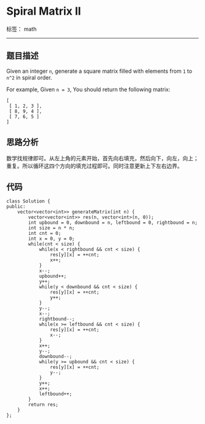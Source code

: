 ﻿# Spiral Matrix II

标签： math

---

## 题目描述
Given an integer `n`, generate a square matrix filled with elements from `1` to `n^2` in spiral order.

For example,
Given `n = 3`,
You should return the following matrix:
```
[
 [ 1, 2, 3 ],
 [ 8, 9, 4 ],
 [ 7, 6, 5 ]
]
```
## 思路分析
数学找规律即可。从左上角的元素开始，首先向右填充，然后向下，向左，向上；重复。所以循环这四个方向的填充过程即可。同时注意更新上下左右边界。
## 代码
```
class Solution {
public:
    vector<vector<int>> generateMatrix(int n) {
        vector<vector<int>> res(n, vector<int>(n, 0));
        int upbound = 0, downbound = n, leftbound = 0, rightbound = n;
        int size = n * n;
        int cnt = 0;
        int x = 0, y = 0;
        while(cnt < size) {
            while(x < rightbound && cnt < size) {
                res[y][x] = ++cnt;
                x++;
            }
            x--;
            upbound++;
            y++;
            while(y < downbound && cnt < size) {
                res[y][x] = ++cnt;
                y++;
            }
            y--;
            x--;
            rightbound--;
            while(x >= leftbound && cnt < size) {
                res[y][x] = ++cnt;
                x--;
            }
            x++;
            y--;
            downbound--;
            while(y >= upbound && cnt < size) {
                res[y][x] = ++cnt;
                y--;
            }
            y++;
            x++;
            leftbound++;
        }
        return res;
    }
};
```




